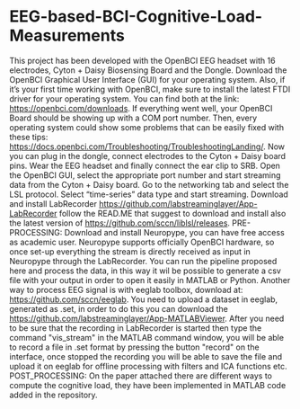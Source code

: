 # EEG-based-BCI-Cognitive-Load-Measurements
This project has been developed with the OpenBCI EEG headset with 16 electrodes, Cyton + Daisy Biosensing Board and the Dongle.
Download the OpenBCI Graphical User Interface (GUI) for your operating system. Also, if it’s your first time working with OpenBCI, make sure to install the latest FTDI driver for your operating system. You can find both at the link: https://openbci.com/downloads.
If everything went well, your OpenBCI Board should be showing up with a COM port number. Then, every operating system could show some problems that can be easily fixed with these tips: https://docs.openbci.com/Troubleshooting/TroubleshootingLanding/.
Now you can plug in the dongle, connect electrodes to the Cyton + Daisy board pins. Wear the EEG headset and finally connect the ear clip to SRB. Open the OpenBCI GUI, select the appropriate port number and start streaming data from the Cyton + Daisy board. Go to the networking tab and select the LSL protocol. Select “time-series” data type and start streaming.
Download and install LabRecorder https://github.com/labstreaminglayer/App-LabRecorder follow the READ.ME that suggest to download and install also the latest version of https://github.com/sccn/liblsl/releases.
PRE-PROCESSING:
Download and install Neuropype, you can have free access as academic user. Neuropype supports officially OpenBCI hardware, so once set-up everything the stream is directly received as input in Neuropype through the LabRecorder. You can run the pipeline proposed here and process the data, in this way it wil be possible to generate a csv file with your output in order to open it easily in MATLAB or Python.
Another way to process EEG signal is with eeglab toolbox, download at: https://github.com/sccn/eeglab. You need to upload a dataset in eeglab, generated as .set, in order to do this you can download the https://github.com/labstreaminglayer/App-MATLABViewer. After you need to be sure that the recording in LabRecorder is started then type the command "vis_stream" in the MATLAB command window, you will be able to record a file in .set format by pressing the button "record" on the interface, once stopped the recording you will be able to save the file and upload it on eeglab for offline processing with filters and ICA functions etc. 
POST_PROCESSING:
On the paper attached there are different ways to compute the cognitive load, they have been implemented in MATLAB code added in the repository.
